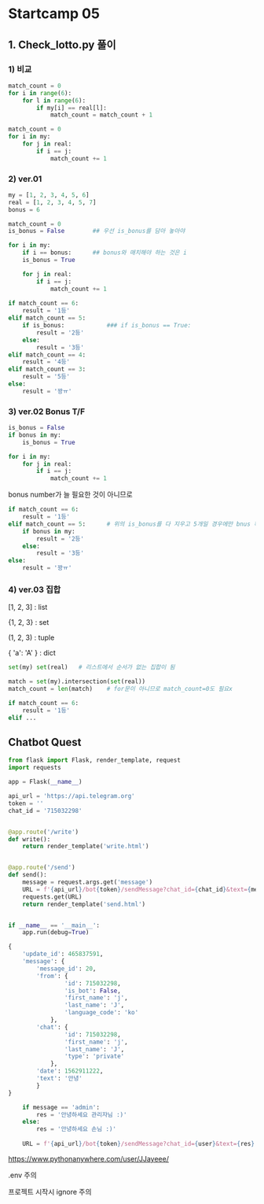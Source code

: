 # Startcamp 05

## 1. Check_lotto.py 풀이

### 1) 비교

```python
match_count = 0
for i in range(6):
    for l in range(6):
        if my[i] == real[l]:
            match_count = match_count + 1
```

```python
match_count = 0
for i in my:
    for j in real:
        if i == j:
            match_count += 1
```

### 2) ver.01

```python
my = [1, 2, 3, 4, 5, 6]
real = [1, 2, 3, 4, 5, 7]
bonus = 6

match_count = 0
is_bonus = False		## 우선 is_bonus를 담아 놓아야

for i in my:
    if i == bonus:		## bonus와 매치해야 하는 것은 i
    is_bonus = True

    for j in real:
        if i == j:
            match_count += 1
            
if match_count == 6:
    result = '1등'
elif match_count == 5:
    if is_bonus:			### if is_bonus == True: 
        result = '2등'
    else:
        result = '3등'
elif match_count == 4:
    result = '4등'
elif match_count == 3:
    result = '5등'
else:
    result = '꽝ㅠ'
```

### 3) ver.02 Bonus T/F 

```python
is_bonus = False
if bonus in my:
    is_bonus = True

for i in my:
    for j in real:
        if i == j:
            match_count += 1
```

bonus number가 늘 필요한 것이 아니므로

```python
if match_count == 6:
    result = '1등'
elif match_count == 5:		# 위의 is_bonus를 다 지우고 5개일 경우에만 bnus 확인
    if bonus in my:
        result = '2등'
    else:
        result = '3등'
else:
    result = '꽝ㅠ'
```



### 4) ver.03 집합

[1, 2, 3] : list

{1, 2, 3} : set

(1, 2, 3) : tuple

{ 'a': 'A' } : dict 

```python
set(my) set(real) 	# 리스트에서 순서가 없는 집합이 됨
```

```python
match = set(my).intersection(set(real))
match_count = len(match)	# for문이 아니므로 match_count=0도 필요x

if match_count == 6:
    result = '1등'
elif ...
```







## Chatbot Quest



```python
from flask import Flask, render_template, request
import requests

app = Flask(__name__)

api_url = 'https://api.telegram.org'
token = ''
chat_id = '715032298'


@app.route('/write')
def write():
    return render_template('write.html')


@app.route('/send')
def send():
    message = request.args.get('message')
    URL = f'{api_url}/bot{token}/sendMessage?chat_id={chat_id}&text={message}'
    requests.get(URL)
    return render_template('send.html')


if __name__ == '__main__':
    app.run(debug=True)
```













```python
{
    'update_id': 465837591, 
    'message': {
        'message_id': 20,
        'from': {
                'id': 715032298,
                'is_bot': False,
                'first_name': 'j',
                'last_name': 'J',
                'language_code': 'ko'
            },
        'chat': {
                'id': 715032298,
                'first_name': 'j',
                'last_name': 'J',
                'type': 'private'
            },
        'date': 1562911222,
        'text': '안녕'
        }
}
```







```python
    if message == 'admin':
        res = '안녕하세요 관리자님 :)'
    else:
        res = '안녕하세요 손님 :)'
    
    URL = f'{api_url}/bot{token}/sendMessage?chat_id={user}&text={res}'
```





https://www.pythonanywhere.com/user/JJayeee/



.env 주의

프로젝트 시작시 ignore 주의